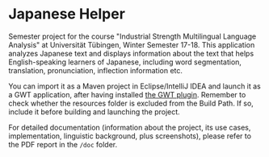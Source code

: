 # Japanese Helper

Semester project for the course "Industrial Strength Multilingual Language Analysis" at Universität Tübingen, Winter Semester 17-18. This application analyzes Japanese text and displays information about the text that helps English-speaking learners of Japanese, including word segmentation, translation, pronunciation, inflection information etc.

You can import it as a Maven project in Eclipse/IntelliJ IDEA and launch it as a GWT application, after having installed [the GWT plugin](http://gwt-plugins.github.io/documentation/gwt-eclipse-plugin/Download.html). Remember to check whether the resources folder is excluded from the Build Path. If so, include it before building and launching the project.

For detailed documentation (information about the project, its use cases, implementation, linguistic background, plus screenshots), please refer to the PDF report in the `/doc` folder.
